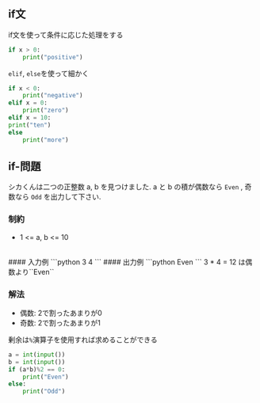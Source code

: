 
## if文
if文を使って条件に応じた処理をする
```python
if x > 0:
    print("positive")
```

``elif``, ``else``を使って細かく

```python
if x < 0:
    print("negative")
elif x = 0:
    print("zero")
elif x = 10:
print("ten")
else
    print("more")
```

## if-問題
シカくんは二つの正整数 a, b を見つけました.
a と b の積が偶数なら ``Even`` , 奇数なら ``Odd`` を出力して下さい.
### 制約
- 1 <= a, b <= 10
<br>
#### 入力例
```python
3
4
```
#### 出力例
```python
Even
```
3 * 4 = 12 は偶数より``Even``

### 解法

- 偶数: 2で割ったあまりが0
- 奇数: 2で割ったあまりが1  

剰余は``%``演算子を使用すれば求めることができる

```python
a = int(input())
b = int(input())
if (a*b)%2 == 0:
    print("Even")
else:
    print("Odd")
```
